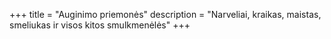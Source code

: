 +++
title = "Auginimo priemonės"
description = "Narveliai, kraikas, maistas, smeliukas ir visos kitos smulkmenėlės"
+++